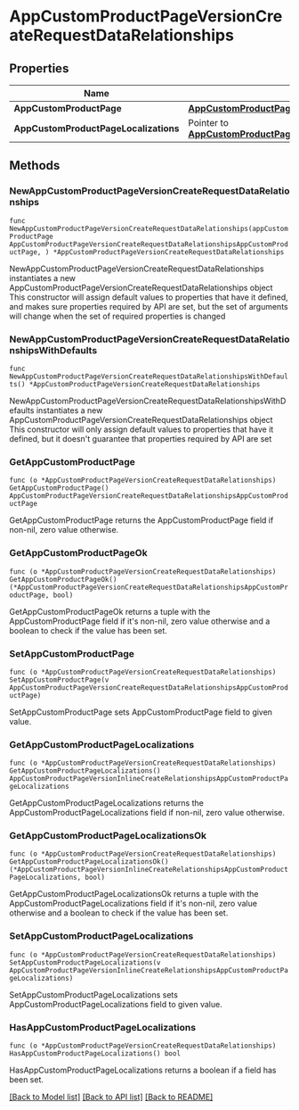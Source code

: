 # AppCustomProductPageVersionCreateRequestDataRelationships

## Properties

Name | Type | Description | Notes
------------ | ------------- | ------------- | -------------
**AppCustomProductPage** | [**AppCustomProductPageVersionCreateRequestDataRelationshipsAppCustomProductPage**](AppCustomProductPageVersionCreateRequestDataRelationshipsAppCustomProductPage.md) |  | 
**AppCustomProductPageLocalizations** | Pointer to [**AppCustomProductPageVersionInlineCreateRelationshipsAppCustomProductPageLocalizations**](AppCustomProductPageVersionInlineCreateRelationshipsAppCustomProductPageLocalizations.md) |  | [optional] 

## Methods

### NewAppCustomProductPageVersionCreateRequestDataRelationships

`func NewAppCustomProductPageVersionCreateRequestDataRelationships(appCustomProductPage AppCustomProductPageVersionCreateRequestDataRelationshipsAppCustomProductPage, ) *AppCustomProductPageVersionCreateRequestDataRelationships`

NewAppCustomProductPageVersionCreateRequestDataRelationships instantiates a new AppCustomProductPageVersionCreateRequestDataRelationships object
This constructor will assign default values to properties that have it defined,
and makes sure properties required by API are set, but the set of arguments
will change when the set of required properties is changed

### NewAppCustomProductPageVersionCreateRequestDataRelationshipsWithDefaults

`func NewAppCustomProductPageVersionCreateRequestDataRelationshipsWithDefaults() *AppCustomProductPageVersionCreateRequestDataRelationships`

NewAppCustomProductPageVersionCreateRequestDataRelationshipsWithDefaults instantiates a new AppCustomProductPageVersionCreateRequestDataRelationships object
This constructor will only assign default values to properties that have it defined,
but it doesn't guarantee that properties required by API are set

### GetAppCustomProductPage

`func (o *AppCustomProductPageVersionCreateRequestDataRelationships) GetAppCustomProductPage() AppCustomProductPageVersionCreateRequestDataRelationshipsAppCustomProductPage`

GetAppCustomProductPage returns the AppCustomProductPage field if non-nil, zero value otherwise.

### GetAppCustomProductPageOk

`func (o *AppCustomProductPageVersionCreateRequestDataRelationships) GetAppCustomProductPageOk() (*AppCustomProductPageVersionCreateRequestDataRelationshipsAppCustomProductPage, bool)`

GetAppCustomProductPageOk returns a tuple with the AppCustomProductPage field if it's non-nil, zero value otherwise
and a boolean to check if the value has been set.

### SetAppCustomProductPage

`func (o *AppCustomProductPageVersionCreateRequestDataRelationships) SetAppCustomProductPage(v AppCustomProductPageVersionCreateRequestDataRelationshipsAppCustomProductPage)`

SetAppCustomProductPage sets AppCustomProductPage field to given value.


### GetAppCustomProductPageLocalizations

`func (o *AppCustomProductPageVersionCreateRequestDataRelationships) GetAppCustomProductPageLocalizations() AppCustomProductPageVersionInlineCreateRelationshipsAppCustomProductPageLocalizations`

GetAppCustomProductPageLocalizations returns the AppCustomProductPageLocalizations field if non-nil, zero value otherwise.

### GetAppCustomProductPageLocalizationsOk

`func (o *AppCustomProductPageVersionCreateRequestDataRelationships) GetAppCustomProductPageLocalizationsOk() (*AppCustomProductPageVersionInlineCreateRelationshipsAppCustomProductPageLocalizations, bool)`

GetAppCustomProductPageLocalizationsOk returns a tuple with the AppCustomProductPageLocalizations field if it's non-nil, zero value otherwise
and a boolean to check if the value has been set.

### SetAppCustomProductPageLocalizations

`func (o *AppCustomProductPageVersionCreateRequestDataRelationships) SetAppCustomProductPageLocalizations(v AppCustomProductPageVersionInlineCreateRelationshipsAppCustomProductPageLocalizations)`

SetAppCustomProductPageLocalizations sets AppCustomProductPageLocalizations field to given value.

### HasAppCustomProductPageLocalizations

`func (o *AppCustomProductPageVersionCreateRequestDataRelationships) HasAppCustomProductPageLocalizations() bool`

HasAppCustomProductPageLocalizations returns a boolean if a field has been set.


[[Back to Model list]](../README.md#documentation-for-models) [[Back to API list]](../README.md#documentation-for-api-endpoints) [[Back to README]](../README.md)


